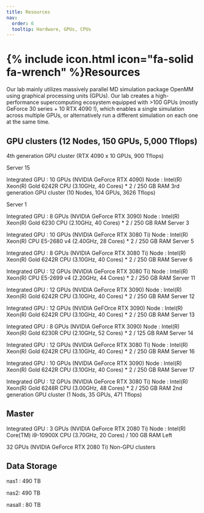 ```yaml
---
title: Resources
nav:
  order: 6
  tooltip: Hardware, GPUs, CPUs
---
```


# {% include icon.html icon="fa-solid fa-wrench" %}Resources

Our lab mainly utilizes massively parallel MD simulation package OpenMM using graphical processing units (GPUs). Our lab creates a high-performance supercomputing ecosystem equipped with >100 GPUs (mostly GeForce 30 series + 10 RTX 4090 !), which enables a single simulation across multiple GPUs, or alternatively run a different simulation on each one at the same time.

## GPU clusters (12 Nodes, 150 GPUs, 5,000 Tflops)

4th generation GPU cluster (RTX 4090 x 10 GPUs, 900 Tflops)

Server 15

Integrated GPU : 10 GPUs (NVIDIA GeForce RTX 4090)
Node : Intel(R) Xeon(R) Gold 6242R CPU (3.10GHz, 40 Cores) * 2 / 250 GB RAM
3rd generation GPU cluster (10 Nodes, 104 GPUs, 3626 Tflops)

Server 1

Integrated GPU : 8 GPUs (NVIDIA GeForce RTX 3090)
Node : Intel(R) Xeon(R) Gold 6230 CPU (2.10GHz, 40 Cores) * 2 / 250 GB RAM
Server 3

Integrated GPU : 10 GPUs (NVIDIA GeForce RTX 3080 Ti)
Node : Intel(R) Xeon(R) CPU E5-2680 v4 (2.40GHz, 28 Cores) * 2 / 250 GB RAM
Server 5

Integrated GPU : 8 GPUs (NVIDIA GeForce RTX 3080 Ti)
Node : Intel(R) Xeon(R) Gold 6242R CPU (3.10GHz, 40 Cores) * 2 / 250 GB RAM
Server 6

Integrated GPU : 12 GPUs (NVIDIA GeForce RTX 3080 Ti)
Node : Intel(R) Xeon(R) CPU E5-2699 v4 (2.20GHz, 44 Cores) * 2 / 250 GB RAM
Server 11

Integrated GPU : 12 GPUs (NVIDIA GeForce RTX 3090)
Node : Intel(R) Xeon(R) Gold 6242R CPU (3.10GHz, 40 Cores) * 2 / 250 GB RAM
Server 12

Integrated GPU : 12 GPUs (NVIDIA GeFOrce RTX 3090)
Node : Intel(R) Xeon(R) Gold 6242R CPU (3.10GHz, 40 Cores) * 2 / 250 GB RAM
Server 13

Integrated GPU : 8 GPUs (NVIDIA GeForce RTX 3090)
Node : Intel(R) Xeon(R) Gold 6230R CPU (2.10GHz, 52 Cores) * 2 / 125 GB RAM
Server 14

Integrated GPU : 12 GPUs (NVIDIA GeForce RTX 3080 Ti)
Node : Intel(R) Xeon(R) Gold 6242R CPU (3.10GHz, 40 Cores) * 2 / 250 GB RAM
Server 16

Integrated GPU : 10 GPUs (NVIDIA GeForce RTX 3090)
Node : Intel(R) Xeon(R) Gold 6242R CPU (3.10GHz, 40 Cores) * 2 / 250 GB RAM
Server 17

Integrated GPU : 12 GPUs (NVIDIA GeForce RTX 3080 Ti)
Node : Intel(R) Xeon(R) Gold 6248R CPU (3.00GHz, 48 Cores) * 2 / 250 GB RAM
2nd generation GPU cluster (1 Nods, 35 GPUs, 471 Tflops)

## Master

Integrated GPU : 3 GPUs (NVIDIA GeForce RTX 2080 Ti)
Node : Intel(R) Core(TM) i9-10900X CPU (3.70GHz, 20 Cores) / 100 GB RAM
Left

32 GPUs (NVIDIA GeForce RTX 2080 Ti)
Non-GPU clusters

## Data Storage

nas1 : 490 TB

nas2: 490 TB

nasall : 80 TB
